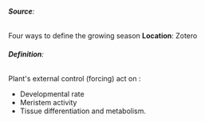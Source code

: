 ###### **Source**: 
Four ways to define the growing season
**Location**: Zotero

###### **Definition**: 
Plant's external control (forcing) act on :
- Developmental rate
- Meristem activity
- Tissue differentiation and metabolism.

